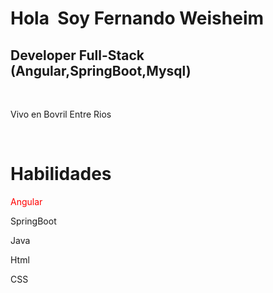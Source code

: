<!DOCTYPE html>
<html lang="en">
<head>
    <meta charset="UTF-8">
    <meta http-equiv="X-UA-Compatible" content="IE=edge">
    <meta name="viewport" content="width=device-width, initial-scale=1.0">
    
</head>
<body>
    <h1>Hola <img src="https://user-images.githubusercontent.com/18350557/176309783-0785949b-9127-417c-8b55-ab5a4333674e.gif" alt=""> Soy Fernando Weisheim </h1>
    <h2> Developer Full-Stack (Angular,SpringBoot,Mysql) </h2>
    <br>
    <p>Vivo en Bovril Entre Rios</p>
    <br>
    <img src="https://www.enter.co/wp-content/uploads/2021/08/4884785-768x432.jpg" alt="">
    <br>
    <h1>Habilidades</h1>
    <p style="color:red">Angular</p>
    <p>SpringBoot</p>
    <p>Java</p>
    <p>Html</p>
    <p>CSS</p>
</body>
</html>
